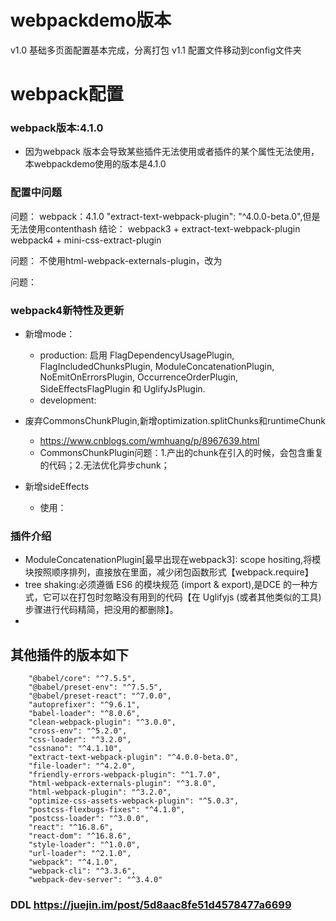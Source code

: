 # webpackdemo版本
v1.0 基础多页面配置基本完成，分离打包
v1.1 配置文件移动到config文件夹
# webpack配置
### webpack版本:4.1.0
* 因为webpack 版本会导致某些插件无法使用或者插件的某个属性无法使用，本webpackdemo使用的版本是4.1.0

### 配置中问题
问题：
webpack：4.1.0 "extract-text-webpack-plugin": "^4.0.0-beta.0",但是无法使用contenthash
结论：
webpack3 + extract-text-webpack-plugin
webpack4 + mini-css-extract-plugin


问题：
不使用html-webpack-externals-plugin，改为


问题：

### 
### webpack4新特性及更新
* 新增mode：
    * production:
启用 FlagDependencyUsagePlugin, FlagIncludedChunksPlugin, ModuleConcatenationPlugin, NoEmitOnErrorsPlugin, OccurrenceOrderPlugin, SideEffectsFlagPlugin 和 UglifyJsPlugin.
    * development:
* 废弃CommonsChunkPlugin,新增optimization.splitChunks和runtimeChunk
    * https://www.cnblogs.com/wmhuang/p/8967639.html
    * CommonsChunkPlugin问题：1.产出的chunk在引入的时候，会包含重复的代码；2.无法优化异步chunk；

* 新增sideEffects
    * 使用：


### 插件介绍
* ModuleConcatenationPlugin[最早出现在webpack3]: scope hositing,将模块按照顺序排列，直接放在里面，减少闭包函数形式【webpack.require】
* tree shaking:必须遵循 ES6 的模块规范 (import & export),是DCE 的一种方式，它可以在打包时忽略没有用到的代码【在 Uglifyjs (或者其他类似的工具) 步骤进行代码精简，把没用的都删除】。
* 

## 其他插件的版本如下
```
    "@babel/core": "^7.5.5",
    "@babel/preset-env": "^7.5.5",
    "@babel/preset-react": "^7.0.0",
    "autoprefixer": "^9.6.1",
    "babel-loader": "^8.0.6",
    "clean-webpack-plugin": "^3.0.0",
    "cross-env": "^5.2.0",
    "css-loader": "^3.2.0",
    "cssnano": "^4.1.10",
    "extract-text-webpack-plugin": "^4.0.0-beta.0",
    "file-loader": "^4.2.0",
    "friendly-errors-webpack-plugin": "^1.7.0",
    "html-webpack-externals-plugin": "^3.8.0",
    "html-webpack-plugin": "^3.2.0",
    "optimize-css-assets-webpack-plugin": "^5.0.3",
    "postcss-flexbugs-fixes": "^4.1.0",
    "postcss-loader": "^3.0.0",
    "react": "^16.8.6",
    "react-dom": "^16.8.6",
    "style-loader": "^1.0.0",
    "url-loader": "^2.1.0",
    "webpack": "^4.1.0",
    "webpack-cli": "^3.3.6",
    "webpack-dev-server": "^3.4.0"
```


### DDL https://juejin.im/post/5d8aac8fe51d4578477a6699

### 